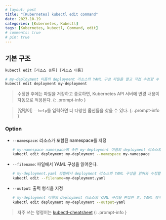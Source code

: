 ```yaml
---
# layout: post
title: "[Kubernetes] kubectl edit command"
date: 2023-10-19
categories: [Kubernetes, Kubectl]
tags: [Kubernetes, kubectl, Command, edit]
# comments: true
# pin: true
---
```


## 기본 구조

```bash
kubectl edit [리소스 종류] [리소스 이름]

# my-deployment 이름의 deployment 리소스의 YAML 구성 파일을 열고 직접 수정할 수 있다.
kubectl edit deployment my-deployment
```

> 수정한 후에는 파일을 저장하고 종료하면, Kubernetes API 서버에 변경 내용이 자동으로 적용된다.
{: .prompt-info }

> [명령어] `--help`를 입력하면 더 다양한 옵션들을 찾을 수 있다.
{: .prompt-info }

### Option

- `--namespace`: 리소스가 포함된 namespace를 지정
    ```bash
    # my-namespace namespace에 속한 my-deployment 이름의 deployment 리소스의 YAML 구성 파일을 열고 직접 수정할 수 있다.
    kubectl edit deployment my-deployment --namespace my-namespace
    ```

- `--filename`: 파일에서 YAML 구성을 읽어온다.
    ```bash
    # my-deployment.yaml 파일에서 deployment 리소스의 YAML 구성을 읽어와 수정할 수 있다.
    kubectl edit --filename=my-deployment.yaml
    ```

- `--output`: 출력 형식을 지정
    ```bash
    # my-deployment 이름의 deployment 리소스의 YAML 구성을 편집한 후, YAML 형식으로 출력
    kubectl edit deployment my-deployment --output=yaml
    ```

> 자주 쓰는 명령어는 [kubectl-cheatsheet](https://kubernetes.io/docs/reference/kubectl/cheatsheet/)
{: .prompt-info }